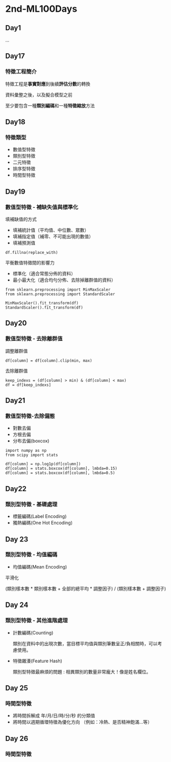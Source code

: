 # 2nd-ML100Days

## Day1
...
## Day17
### 特徵工程簡介

特徵工程是**事實對應**到後續**評估分數**的轉換

資料彙整之後，以及擬合模型之前

至少要包含⼀種**類別編碼**和一種**特徵縮放**方法

## Day18
### 特徵類型

* 數值型特徵
* 類別型特徵
* 二元特徵
* 排序型特徵
* 時間型特徵

## Day19
### 數值型特徵 - 補缺失值與標準化

填補缺值的方式

* 填補統計值（平均值、中位數、眾數）
* 填補指定值（補零、不可能出現的數值）
* 填補預測值
```
df.fillna(replace_with)
```

平衡數值特徵間的影響力
* 標準化（適合常態分佈的資料）
* 最小最大化（適合均勻分佈、去除掉離群值的資料）
```
from sklearn.preprocessing import MinMaxScaler
from sklearn.preprocessing import StandardScaler

MinMaxScaler().fit_transform(df)
StandardScaler().fit_transform(df)
```

## Day20
### 數值型特徵 - 去除離群值

調整離群值
```
df[column] = df[column].clip(min, max)
```
去除離群值
```
keep_indexs = (df[column] > min) & (df[column] < max)
df = df[keep_indexs]
```

## Day21
### 數值型特徵-去除偏態

* 對數去偏
* 方根去偏
* 分布去偏(boxcox)

```
import numpy as np
from scipy import stats

df[column] = np.log1p(df[column])
df[column] = stats.boxcox(df[column], lmbda=0.15)
df[column] = stats.boxcox(df[column], lmbda=0.5)
```

## Day22
### 類別型特徵 - 基礎處理

* 標籤編碼(Label Encoding)
* 獨熱編碼(One Hot Encoding)

## Day 23
### 類別型特徵 - 均值編碼

* 均值編碼(Mean Encoding)

平滑化

(類別樣本數 * 類別樣本數 + 全部的總平均 * 調整因子) / (類別樣本數 + 調整因子)

## Day 24
### 類別型特徵 - 其他進階處理

* 計數編碼(Counting)

    類別在資料中的出現次數，當目標平均值與類別筆數呈正/負相關時，可以考慮使用。

* 特徵雜湊(Feature Hash)

    類別型特徵最麻煩的問題 : 相異類別的數量非常龐大！像是姓名欄位。

## Day 25
### 時間型特徵

* 將時間拆解成 年/月/日/時/分/秒 的分類值
* 將時間以週期循環特徵為優化方向 （例如：冷熱、是否精神飽滿...等）


## Day 26
### 時間型特徵
